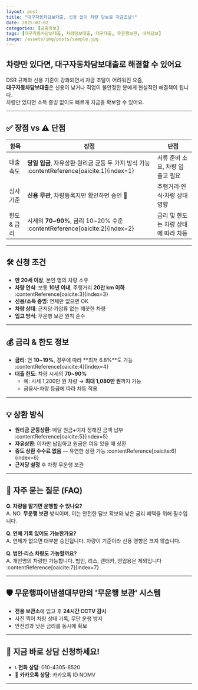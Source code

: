 ```yaml
---
layout: post
title: "대구자동차담보대출, 신용 없이 차량 담보로 자금조달!"
date: 2025-07-02
categories: [금융정보]
tags: [대구자동차담보대출, 차량담보대출, 대구대출, 무운행보관, 내차담보]
image: /assets/img/posts/sample.jpg
---
```


## 차량만 있다면, **대구자동차담보대출**로 해결할 수 있어요

DSR 규제와 신용 기준이 강화되면서 자금 조달이 어려워진 요즘,  
**대구자동차담보대출**은 신용이 낮거나 직업이 불안정한 분에게 현실적인 해결책이 됩니다.  
차량만 있다면 소득 증빙 없이도 빠르게 자금을 확보할 수 있어요.

---

## ✅ 장점 vs ⚠️ 단점

| 항목         | 장점                                              | 단점                      |
|--------------|---------------------------------------------------|---------------------------|
| 대출 속도    | **당일 입금**, 자유상환·원리금 균등 두 가지 방식 가능 :contentReference[oaicite:1]{index=1} | 서류 준비 소요, 차량 입출고 필요 |
| 심사 기준    | **신용 무관**, 차량등록지만 확인하면 승인  | 주행거리·연식·차량 상태 영향 |
| 한도 & 금리  | 시세의 **70~90%**, 금리 10~20% 수준 :contentReference[oaicite:2]{index=2} | 금리 및 한도는 차량 상태에 따라 차등 |

---

## 🛠️ 신청 조건

- **만 20세 이상**, 본인 명의 차량 소유
- **차량 연식**: 보통 **10년 이내**, 주행거리 **20만 km 이하** :contentReference[oaicite:3]{index=3}  
- **신용/소득 증빙**: 연체만 없으면 OK  
- **차량 상태**: 근저당·가압류 없는 깨끗한 차량  
- **입고 방식**: 무운행 보관 원칙 준수

---

## 💰 금리 & 한도 정보

- **금리**: 연 **10~19%**, 경우에 따라 **최저 6.8%**도 가능 :contentReference[oaicite:4]{index=4}  
- **대출 한도**: 차량 시세의 **70~90%**
  - 예: 시세 1,200만 원 차량 → **최대 1,080만 원**까지 가능  
  - 금융사·차량 등급에 따라 차등 적용  

---

## 💡 상환 방식

- **원리금 균등상환**: 매달 원금+이자 정해진 금액 납부 :contentReference[oaicite:5]{index=5}  
- **자유상환**: 이자만 납입하고 원금은 여유 있을 때 상환  
- **중도 상환 수수료 없음** ― 유연한 상환 가능 :contentReference[oaicite:6]{index=6}  
- **근저당 설정** 후 차량 무운행 보관

---

## 💬 자주 묻는 질문 (FAQ)

**Q. 차량을 맡기면 운행할 수 있나요?**  
A. NO. **무운행 보관** 방식이며, 이는 안전한 담보 확보와 낮은 금리 혜택을 위해 필수입니다.

**Q. 연체 기록 있어도 가능한가요?**  
A. 연체가 없으면 대부분 승인됩니다. 차량이 기준이라 신용 영향은 크지 않습니다.

**Q. 법인·리스 차량도 가능할까요?**  
A.    개인명의 차량만 가능합니다. 법인, 리스, 렌터카, 영업용은 제외입니다 :contentReference[oaicite:7]{index=7}

---

## 🛡️ 무운행파이낸셜대부만의 '무운행 보관' 시스템

- **전용 보관소**에 입고 후 **24시간 CCTV 감시**  
- 사진 찍어 차량 상태 기록, 무단 운행 방지  
- 안전성과 낮은 금리를 동시에 확보

---

## 📱 지금 바로 상담 신청하세요!

- 📞 **전화 상담**: 010-4305-8520  
- 💬 **카카오톡 상담**: 카카오톡 ID NOMV  

---
